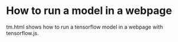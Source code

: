 # How to run a model in a webpage
tm.html shows how to run a tensorflow model in a webpage with tensorflow.js.
